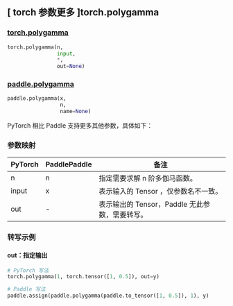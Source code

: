## [ torch 参数更多 ]torch.polygamma

### [torch.polygamma](https://pytorch.org/docs/stable/special.html#torch.special.polygamma)

```python
torch.polygamma(n,
                input,
                *,
                out=None)
```

### [paddle.polygamma](https://www.paddlepaddle.org.cn/documentation/docs/zh/develop/api/paddle/polygamma_cn.html)

```python
paddle.polygamma(x,
                 n,
                 name=None)
```

PyTorch 相比 Paddle 支持更多其他参数，具体如下：
### 参数映射

| PyTorch       | PaddlePaddle | 备注                                                   |
| ------------- | ------------ | ------------------------------------------------------ |
|   n   |  n  | 指定需要求解 n 阶多伽马函数。  |
| input |  x  | 表示输入的 Tensor ，仅参数名不一致。  |
|  out  |  -  | 表示输出的 Tensor，Paddle 无此参数，需要转写。    |


### 转写示例
#### out：指定输出
```python
# PyTorch 写法
torch.polygamma(1, torch.tensor([1, 0.5]), out=y)

# Paddle 写法
paddle.assign(paddle.polygamma(paddle.to_tensor([1, 0.5]), 1), y)
```

